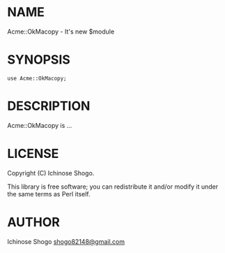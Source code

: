 # NAME

Acme::OkMacopy - It's new $module

# SYNOPSIS

    use Acme::OkMacopy;

# DESCRIPTION

Acme::OkMacopy is ...

# LICENSE

Copyright (C) Ichinose Shogo.

This library is free software; you can redistribute it and/or modify
it under the same terms as Perl itself.

# AUTHOR

Ichinose Shogo <shogo82148@gmail.com>

